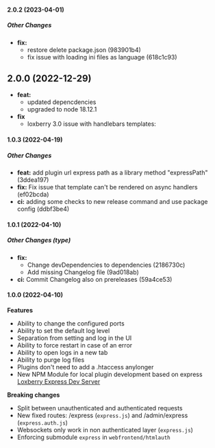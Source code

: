 #### 2.0.2 (2023-04-01)

##### Other Changes

* **fix:**
  *  restore delete package.json (983901b4)
  *  fix issue with loading ini files as language (618c1c93)

## 2.0.0 (2022-12-29)

* **feat:** 
  * updated depencdencies
  * upgraded to node 18.12.1
* **fix**
  * loxberry 3.0 issue with handlebars templates:

#### 1.0.3 (2022-04-19)

##### Other Changes

* **feat:**  add plugin url express path as a library method "expressPath" (3ddea197)
* **fix:**  Fix issue that template can't be rendered on async handlers (ef02bcda)
* **ci:**  adding some checks to new release command and use package config (ddbf3be4)

#### 1.0.1 (2022-04-10)

##### Other Changes (type)

* **fix:**
  *  Change devDependencies to dependencies (2186730c)
  *  Add missing Changelog file (9ad018ab)
* **ci:**  Commit Changelog also on prereleases (59a4ce53)

#### 1.0.0 (2022-04-10)

**Features**

- Ability to change the configured ports
- Ability to set the default log level
- Separation from setting and log in the UI
- Ability to force restart in case of an error
- Ability to open logs in a new tab
- Ability to purge log files
- Plugins don't need to add a .htaccess anylonger
- New NPM Module for local plugin development based on express [Loxberry Express Dev Server](https://www.npmjs.com/package/loxberry-express-dev-server)

**Breaking changes**

- Split between unauthenticated and authenticated requests
- New fixed routes: /express (`express.js`) and /admin/express (`express.auth.js`)
- Websockets only work in non authenticated layer (`express.js`)
- Enforcing submodule `express` in `webfrontend/htmlauth`
